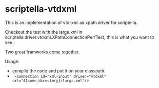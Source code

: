 scriptella-vtdxml
=================

This is an implementation of vtd-xml as xpath driver for scriptella.

Checkout the test with the large.xml in scriptella.driver.vtdxml.XPathConnectionPerfTest, 
this is what you want to see.

Two great framworks come together.

Usage:
* compile the code and put it on your classpath.
* <code>   \<connection id="xml-input" driver="vtdxml" url="${some_directory}/large.xml"/>  </code>
